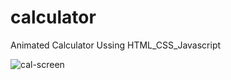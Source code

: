 # calculator

Animated Calculator Ussing HTML_CSS_Javascript


![cal-screen](https://user-images.githubusercontent.com/42208796/52900616-ea6b9100-3219-11e9-8211-5cf5e8d4530b.png)
